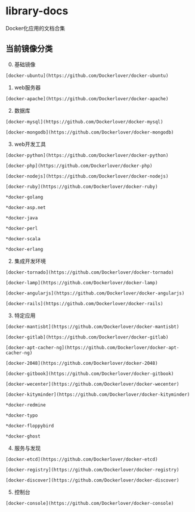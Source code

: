 # library-docs
Docker化应用的文档合集

## 当前镜像分类

  0. 基础镜像
  
    [docker-ubuntu](https://github.com/Dockerlover/docker-ubuntu)

  1. web服务器
  
    [docker-apache](https://github.com/Dockerlover/docker-apache)
  
  2. 数据库
  
    [docker-mysql](https://github.com/Dockerlover/docker-mysql)
    
    [docker-mongodb](https://github.com/Dockerlover/docker-mongodb)
  
  3. web开发工具
  
    [docker-python](https://github.com/Dockerlover/docker-python)
    
    [docker-php](https://github.com/Dockerlover/docker-php)
    
    [docker-nodejs](https://github.com/Dockerlover/docker-nodejs)
    
    [docker-ruby](https://github.com/Dockerlover/docker-ruby)

    *docker-golang
    
    *docker-asp.net
    
    *docker-java
    
    *docker-perl
    
    *docker-scala
    
    *docker-erlang
  
  2. 集成开发环境
  
    [docker-tornado](https://github.com/Dockerlover/docker-tornado)
    
    [docker-lamp](https://github.com/Dockerlover/docker-lamp)
    
    [docker-angularjs](https://github.com/Dockerlover/docker-angularjs)

    [docker-rails](https://github.com/Dockerlover/docker-rails)
  
  3. 特定应用
    
    [docker-mantisbt](https://github.com/Dockerlover/docker-mantisbt)
    
    [docker-gitlab](https://github.com/Dockerlover/docker-gitlab)
    
    [docker-apt-cacher-ng](https://github.com/Dockerlover/docker-apt-cacher-ng)

    [docker-2048](https://github.com/Dockerlover/docker-2048)
    
    [docker-gitbook](https://github.com/Dockerlover/docker-gitbook)
    
    [docker-wecenter](https://github.com/Dockerlover/docker-wecenter)
    
    [docker-kityminder](https://github.com/Dockerlover/docker-kityminder)
    
    *docker-redmine
    
    *docker-typo
    
    *docker-floppybird
    
    *docker-ghost
    
  4. 服务与发现
  
    [docker-etcd](https://github.com/Dockerlover/docker-etcd)
    
    [docker-registry](https://github.com/Dockerlover/docker-registry)
    
    [docker-discover](https://github.com/Dockerlover/docker-discover)
  
  5. 控制台
  
    [docker-console](https://github.com/Dockerlover/docker-console)
